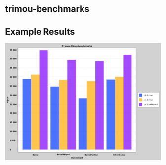 # trimou-benchmarks

Example Results
===============

![Example results](trimou-microbenchmarks.png)
